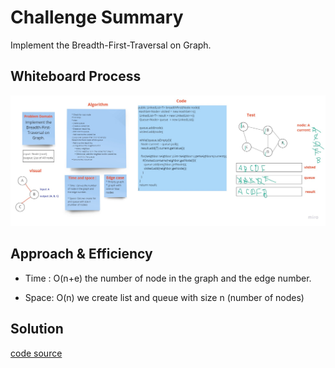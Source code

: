 # Challenge Summary
<!-- Description of the challenge -->

Implement the Breadth-First-Traversal on Graph.
## Whiteboard Process
<!-- Embedded whiteboard image -->

![wb](graph-breadth-first.jpg)
## Approach & Efficiency
<!-- What approach did you take? Why? What is the Big O space/time for this approach? -->


* Time : O(n+e) the number of node in the graph and the edge number.

* Space: O(n) we create list and queue with size n (number of nodes)
## Solution
<!-- Show how to run your code, and examples of it in action -->

[code source](app\src\main\java\graph\Graph.java)
